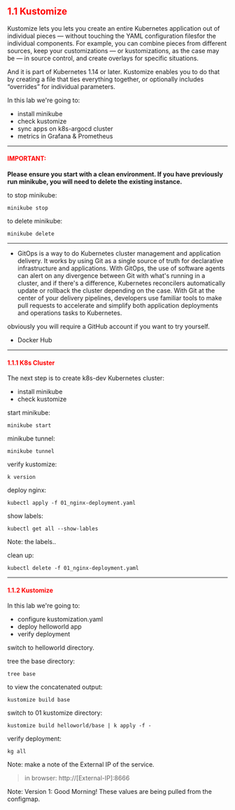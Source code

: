 ## <font color='red'> 1.1 Kustomize </font>
Kustomize lets you lets you create an entire Kubernetes application out of individual pieces — without touching the YAML configuration filesfor the individual components.  For example, you can combine pieces from different sources, keep your customizations — or kustomizations, as the case may be — in source control, and create overlays for specific situations. 


And it is part of Kubernetes 1.14 or later. Kustomize enables you to do that by creating a file that ties everything together, or optionally includes “overrides” for individual parameters.

In this lab we're going to:
* install minikube
* check kustomize
* sync apps on k8s-argocd cluster
* metrics in Grafana & Prometheus

---

#### <font color='red'>IMPORTANT:</font> 
<strong>Please ensure you start with a clean environment. 
If you have previously run minikube, you will need to delete the existing instance.</strong>

to stop  minikube:
```
minikube stop
```
to delete  minikube:
```
minikube delete
```

---







* GitOps is a way to do Kubernetes cluster management and application delivery.  It works by using Git as a single source of truth for declarative infrastructure and applications. With GitOps, the use of software agents can alert on any divergence between Git with what's running in a cluster, and if there's a difference, Kubernetes reconcilers automatically update or rollback the cluster depending on the case. With Git at the center of your delivery pipelines, developers use familiar tools to make pull requests to accelerate and simplify both application deployments and operations tasks to Kubernetes.

obviously you will require a GitHub account if you want to try yourself.

* Docker Hub


---

#### <font color='red'> 1.1.1 K8s Cluster </font>
The next step is to create k8s-dev Kubernetes cluster: 
* install minikube
* check kustomize

start minikube:
```
minikube start
```
minikube tunnel:
```
minikube tunnel
```
verify kustomize:
```
k version
```

deploy nginx:
```
kubectl apply -f 01_nginx-deployment.yaml
```
show labels:
```
kubectl get all --show-lables
```
Note: the labels..

clean up:
```
kubectl delete -f 01_nginx-deployment.yaml
```

---

#### <font color='red'> 1.1.2 Kustomize </font>

In this lab we're going to:
* configure kustomization.yaml
* deploy helloworld app
* verify deployment

switch to helloworld directory.

tree the base directory:
```
tree base
```
to view the concatenated output:
```
kustomize build base
```
switch to 01 kustomize directory:
```
kustomize build helloworld/base | k apply -f -
```
verify deployment:
```
kg all
```
Note: make a note of the External IP of the service.

  > in browser: http://[External-IP]:8666

Note: Version 1: Good Morning!  These values are being pulled from the configmap. 


